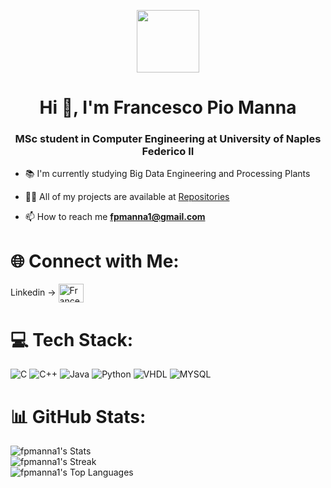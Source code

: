 </p>
<div id="header" align="center">
  <img src="https://media.giphy.com/media/v1.Y2lkPTc5MGI3NjExaWphcmtjemp2emJqaGxtZzMzb2kwcG92M3luaHAwOHRhajk0aXV5aiZlcD12MV9pbnRlcm5hbF9naWZfYnlfaWQmY3Q9Zw/KGhpQ5NMoWKQurlHwI/giphy.gif" width="100"/>
  <!--<img src="https://media.giphy.com/media/v1.Y2lkPTc5MGI3NjExaTN5NHh3d3A2ZGNuMjFjMThpdjlwYmRmN3liZGhmaDh4dDM4NWo3YSZlcD12MV9pbnRlcm5hbF9naWZfYnlfaWQmY3Q9Zw/26tn33aiTi1jkl6H6/giphy.gif" width="100"/>-->
  <!--<img src="https://media.giphy.com/media/iIGT8Y1rOYhBpdHh1C/giphy.gif" width="100"/> -->
</div>

<h1 align="center">Hi 👋, I'm Francesco Pio Manna</h1>
<h3 align="center">MSc student in Computer Engineering at University of Naples Federico II</h3>

 <!--<p align="left"> <img src="https://komarev.com/ghpvc/?username=fpmanna1" alt="Francesco Pio Manna" /> </p>-->

- 📚 I'm currently studying Big Data Engineering and Processing Plants
 
- 👨‍💻 All of my projects are available at [Repositories](https://github.com/fpmanna1?tab=repositories])

- 📫 How to reach me **fpmanna1@gmail.com**


# 🌐 Connect with Me:
<p align="left">
  Linkedin  ->
<a href="https://www.linkedin.com/in/francesco-pio-manna/" target="blank">
<img align="center" src="https://raw.githubusercontent.com/rahuldkjain/github-profile-readme-generator/master/src/images/icons/Social/linked-in-alt.svg" alt="Francesco Pio Manna" height="30" width="40" />
</a> 
</p>

# 💻 Tech Stack:
![C](https://img.shields.io/badge/c-%2300599C.svg?style=for-the-badge&logo=c&logoColor=white) ![C++](https://img.shields.io/badge/c++-%2300599C.svg?style=for-the-badge&logo=c%2B%2B&logoColor=white) ![Java](https://img.shields.io/badge/java-%23ED8B00.svg?style=for-the-badge&logo=java&logoColor=white) ![Python](https://img.shields.io/badge/python-3670A0?style=for-the-badge&logo=python&logoColor=ffdd54) ![VHDL](https://img.shields.io/badge/VHDL-green?style=for-the-badge&logo=VHDL&logoColor=white) ![MYSQL](https://img.shields.io/badge/MYSQL-red?style=for-the-badge&logo=mysql&logoColor=white)


# 📊 GitHub Stats:
<!--
![](https://github-readme-stats-fpmanna1.vercel.app/api?username=fpmanna1&theme=dark&hide_border=false&include_all_commits=true&count_private=true)<br/>
![](https://github-readme-streak-stats.herokuapp.com/?user=fpmanna1&theme=dark&hide_border=false)<br/>
![](https://github-readme-stats-fpmanna1.vercel.app/api/top-langs/?username=fpmanna1&theme=dark&hide_border=false&include_all_commits=true&count_private=true&layout=compact)

---
[![](https://visitcount.itsvg.in/api?id=fpmanna1&icon=0&color=0)](https://visitcount.itsvg.in)

-->

![fpmanna1's Stats](https://github-readme-stats.vercel.app/api?username=fpmanna1&theme=tokyonight&show_icons=true&hide_border=false&count_private=true)<br/>
![fpmanna1's Streak](https://github-readme-streak-stats.herokuapp.com/?user=fpmanna1&theme=tokyonight&hide_border=false)<br/>
![fpmanna1's Top Languages](https://github-readme-stats.vercel.app/api/top-langs/?username=fpmanna1&theme=tokyonight&show_icons=true&hide_border=false&layout=compact)
